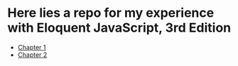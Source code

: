 # Here lies a repo for my experience with Eloquent JavaScript, 3rd Edition

- [Chapter 1](./chapters/1/1_README.md)
- [Chapter 2](./chapters/2/2_README.md)